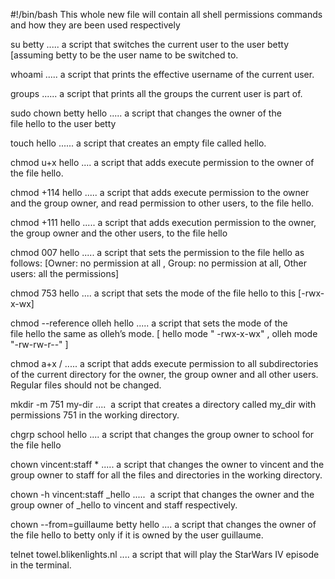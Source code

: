 #!/bin/bash
This whole new file will contain all shell permissions commands and how they are been used respectively

su betty  .....  a script that switches the current user to the user betty [assuming betty to be the user name to be switched to.

whoami   ..... a script that prints the effective username of the current user.

groups  ...... a script that prints all the groups the current user is part of.

sudo chown betty hello  ..... a script that changes the owner of the file hello to the user betty

touch hello   ...... a script that creates an empty file called hello.

chmod u+x hello  .... a script that adds execute permission to the owner of the file hello.

chmod +114 hello ..... a script that adds execute permission to the owner and the group owner, and read permission to other users, to the file hello.

chmod +111 hello ..... a script that adds execution permission to the owner, the group owner and the other users, to the file hello

chmod 007 hello ..... a script that sets the permission to the file hello as follows: [Owner: no permission at all , Group: no permission at all, Other users: all the permissions]

chmod 753 hello .... a script that sets the mode of the file hello to this [-rwx-x-wx]


chmod --reference olleh hello ..... a script that sets the mode of the file hello the same as olleh’s mode. [ hello mode " -rwx-x-wx" , olleh mode "-rw-rw-r--" ]

chmod a+x / ..... a script that adds execute permission to all subdirectories of the current directory for the owner, the group owner and all other users. Regular files should not be changed.


mkdir -m 751 my-dir  ....  a script that creates a directory called my_dir with permissions 751 in the working directory.


chgrp school hello  .... a script that changes the group owner to school for the file hello


chown vincent:staff *  .....  a script that changes the owner to vincent and the group owner to staff for all the files and directories in the working directory.

chown -h vincent:staff _hello .....  a script that changes the owner and the group owner of _hello to vincent and staff respectively.


chown  --from=guillaume betty hello .... a script that changes the owner of the file hello to betty only if it is owned by the user guillaume.


telnet towel.blikenlights.nl .... a script that will play the StarWars IV episode in the terminal.
